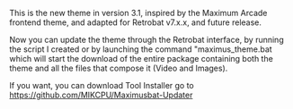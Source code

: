 This is the new theme in version 3.1,  inspired by the Maximum Arcade frontend theme, and adapted for Retrobat v7.x.x, and future release.


Now you can update the theme through the Retrobat interface, by running the script I created or by launching the command "maximus_theme.bat which will start the download of the entire package containing both the theme and all the files that compose it (Video and Images).


If you want, you can download Tool Installer go to https://github.com/MIKCPU/Maximusbat-Updater
